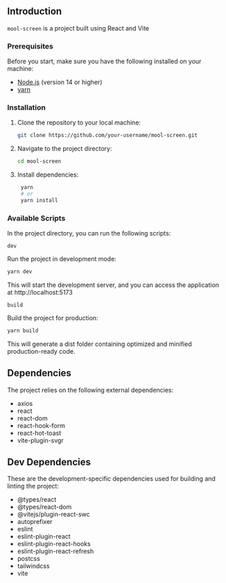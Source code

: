 ## Introduction

`mool-screen` is a project built using React and Vite

### Prerequisites

Before you start, make sure you have the following installed on your machine:

- [Node.js](https://nodejs.org/en/) (version 14 or higher)
- [yarn](https://yarnpkg.com/)

### Installation

1. Clone the repository to your local machine:

   ```bash
   git clone https://github.com/your-username/mool-screen.git
   ```

2. Navigate to the project directory:

   ```bash
   cd mool-screen
   ```

3. Install dependencies:

   ```bash
    yarn
    # or
    yarn install
   ```

### Available Scripts

In the project directory, you can run the following scripts:

`dev`

Run the project in development mode:

```bash
yarn dev
```

This will start the development server, and you can access the application at http://localhost:5173

`build`

Build the project for production:

```bash
yarn build
```

This will generate a dist folder containing optimized and minified production-ready code.

## Dependencies

The project relies on the following external dependencies:

- axios
- react
- react-dom
- react-hook-form
- react-hot-toast
- vite-plugin-svgr

## Dev Dependencies

These are the development-specific dependencies used for building and linting the project:

- @types/react
- @types/react-dom
- @vitejs/plugin-react-swc
- autoprefixer
- eslint
- eslint-plugin-react
- eslint-plugin-react-hooks
- eslint-plugin-react-refresh
- postcss
- tailwindcss
- vite
